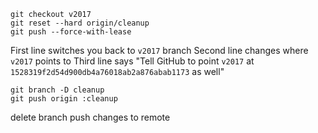 ```
git checkout v2017
git reset --hard origin/cleanup
git push --force-with-lease
```
First line switches you back to `v2017` branch
Second line changes where `v2017` points to
Third line says "Tell GitHub to point `v2017` at `1528319f2d54d900db4a76018ab2a876abab1173` as well"


```
git branch -D cleanup
git push origin :cleanup
```
delete branch
push changes to remote
